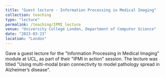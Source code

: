 ```yaml
---
title: "Guest lecture - Information Processing in Medical Imaging"
collection: teaching
type: "lecture"
permalink: /teaching/IPMI_lecture
venue: "University College London, Department of Computer Science"
date: "2023-03-23" 
location: "London"
---
```


Gave a guest lecture for the "Information Processing in Medical Imaging" module at UCL, as part of their "IPMI in action" session. The lecture was titled "Using multi-modal brain connectivity to model pathology spread in Alzheimer’s disease". 
